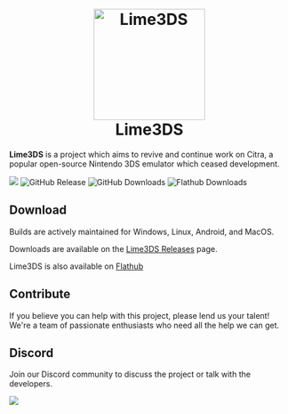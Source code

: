 <h1 align="center">
  <br>
  <a href="[https://github.com/Lime3DS]"><img src="https://raw.githubusercontent.com/Lime3DS/Lime3DS/1b1c4f29d4280c750702459fd9a6ada539a4e9a9/dist/lime.svg" alt="Lime3DS" width="200"></a>
  <br>
  <b>Lime3DS</b>
  <br>
</h1>

<b>Lime3DS</b> is a project which aims to revive and continue work on Citra, a popular open-source Nintendo 3DS emulator which ceased development.

![](https://github.com/Lime3DS/Lime3DS/actions/workflows/build.yml/badge.svg)
![GitHub Release](https://img.shields.io/github/v/release/Lime3DS/Lime3DS)
![GitHub Downloads](https://img.shields.io/github/downloads/Lime3DS/Lime3DS/total?logo=github)
![Flathub Downloads](https://img.shields.io/flathub/downloads/io.github.lime3ds.Lime3DS?logo=flathub&label=downloads)

## Download
Builds are actively maintained for Windows, Linux, Android, and MacOS.

Downloads are available on the [Lime3DS Releases](https://github.com/Lime3DS/Lime-3DS-Emulator/releases) page.

Lime3DS is also available on [Flathub](https://flathub.org/en-GB/apps/io.github.lime3ds.Lime3DS)

## Contribute
If you believe you can help with this project, please lend us your talent! We're a team of passionate enthusiasts who need all the help we can get.

## Discord
Join our Discord community to discuss the project or talk with the developers.

[![](https://dcbadge.vercel.app/api/server/4ZjMpAp3M6)](https://discord.gg/4ZjMpAp3M6)
